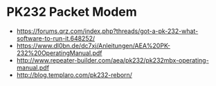 # PK232 Packet Modem

* https://forums.qrz.com/index.php?threads/got-a-pk-232-what-software-to-run-it.648252/
* https://www.dl0bn.de/dc7xj/Anleitungen/AEA%20PK-232%20OperatingManual.pdf
* http://www.repeater-builder.com/aea/pk232/pk232mbx-operating-manual.pdf
* http://blog.templaro.com/pk232-reborn/